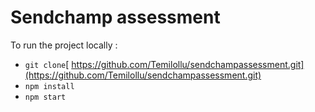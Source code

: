 # Sendchamp assessment

To run the project locally :

- `git clone`[ https://github.com/Temilollu/sendchampassessment.git](https://github.com/Temilollu/sendchampassessment.git)
- `npm install`
- `npm start`
